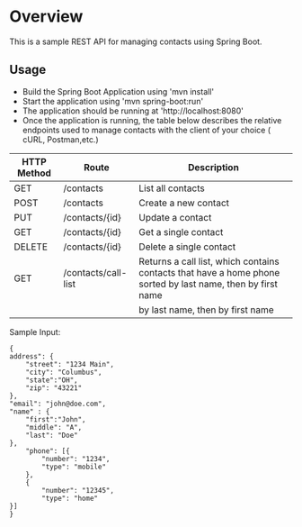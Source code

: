 # Overview

This is a sample REST API for managing contacts using Spring Boot.

## Usage
* Build the Spring Boot Application using 'mvn install'
* Start the application using 'mvn spring-boot:run'
* The application should be running at 'http://localhost:8080'
* Once the application is running, the table below describes the relative endpoints used to manage contacts with the
client of your choice ( cURL, Postman,etc.)


| HTTP Method     | Route               | Description                                                                                                 |
|-----------------|---------------------|-------------------------------------------------------------------------------------------------------------|
| GET             | /contacts           | List all contacts                                                                                           |
| POST            | /contacts           | Create a new contact                                                                                        |
| PUT             | /contacts/{id}      | Update a contact                                                                                            |
| GET             | /contacts/{id}      | Get a single contact                                                                                        |
| DELETE          | /contacts/{id}      | Delete a single contact                                                                                     |
| GET             | /contacts/call-list | Returns a call list, which contains contacts that have a home phone sorted by last name, then by first name |
|                 |                     | by last name, then by first name                                                                            |


Sample Input:
```
{
address": {
    "street": "1234 Main",
    "city": "Columbus",
    "state":"OH",
    "zip": "43221"
},
"email": "john@doe.com",
"name" : {
    "first":"John",
    "middle": "A",
    "last": "Doe"
},
    "phone": [{
        "number": "1234",
        "type": "mobile"
    },
    {
        "number": "12345",
        "type": "home"
}]
}
```